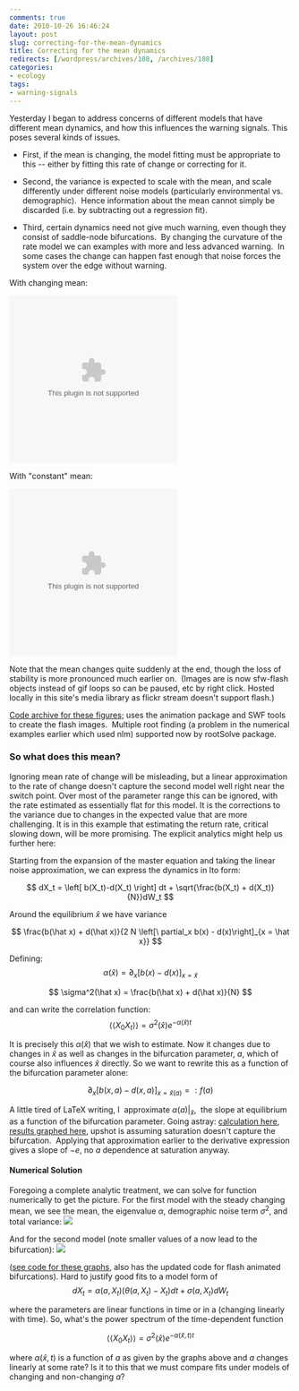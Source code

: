 ```yaml
---
comments: true
date: 2010-10-26 16:46:24
layout: post
slug: correcting-for-the-mean-dynamics
title: Correcting for the mean dynamics
redirects: [/wordpress/archives/108, /archives/108]
categories:
- ecology
tags:
- warning-signals
---
```


Yesterday I began to address concerns of different models that have different mean dynamics, and how this influences the warning signals.  This poses several kinds of issues.



	
  * First, if the mean is changing, the model fitting must be appropriate to this -- either by fitting this rate of change or correcting for it.

	
  * Second, the variance is expected to scale with the mean, and scale differently under different noise models (particularly environmental vs. demographic).  Hence information about the mean cannot simply be discarded (i.e. by subtracting out a regression fit).

	
  * Third, certain dynamics need not give much warning, even though they consist of saddle-node bifurcations.  By changing the curvature of the rate model we can examples with more and less advanced warning.  In some cases the change can happen fast enough that noise forces the system over the edge without warning.


With changing mean:

<embed src="http://www.carlboettiger.info/assets/files/bifur.swf" width=300 height=300>

With "constant" mean:

<embed src="http://www.carlboettiger.info/assets/files/bifur_mean_const.swf" width=300 height=300>

Note that the mean changes quite suddenly at the end, though the loss of stability is more pronounced much earlier on.  (Images are is now sfw-flash objects instead of gif loops so can be  paused, etc by right click.  Hosted locally in this site's media library  as flickr stream doesn't support flash.)

[Code archive for these figures;](http://github.com/cboettig/structured-populations/blob/39a295ae0e3bde82af6800f8cf87f61f74726979/demos/saddle_analytics.R) uses the animation package and SWF tools to create the flash images.  Multiple root finding (a problem in the numerical examples earlier which used nlm) supported now by rootSolve package.


### So what does this mean?


Ignoring mean rate of change will be misleading, but a linear approximation to the rate of change doesn't capture the second model well right near the switch point.  Over most of the parameter range this can be ignored, with the rate estimated as essentially flat for this model.  It is the corrections to the variance due to changes in the expected value that are more challenging.  It is in this example that estimating the return rate, critical slowing down, will be more promising.  The explicit analytics might help us further here:

Starting from the expansion of the master equation and taking the linear noise approximation, we can express the dynamics in Ito form:

$$ dX_t = \left[ b(X_t)-d(X_t) \right] dt + \sqrt{\frac{b(X_t) + d(X_t)}{N}}dW_t $$

Around the equilibrium $\hat x$ we have variance

$$ \frac{b(\hat x) + d(\hat x)}{2 N  \left[\ partial_x b(x) - d(x)\right]_{x = \hat x}} $$

Defining:
$$ \alpha(\hat x) =  \partial_x  \left[b(x) - d(x)\right]_{x = \hat x} $$

$$ \sigma^2(\hat x) = \frac{b(\hat x) + d(\hat x)}{N} $$

and can write the correlation function:
$$ \langle\langle X_0 X_t \rangle \rangle = \sigma^2(\hat x) e^{-\alpha(\hat x) t} $$

It is precisely this $\alpha(\hat x)$ that we wish to estimate.  Now it changes due to changes in $\hat x$ as well as changes in the bifurcation parameter, $a$, which of course also influences $\hat x$ directly.  So we want to rewrite this as a function of the bifurcation parameter alone:

$$ \partial_x  \left[b(x,a) - d(x,a)\right]_{x = \hat x(a)} =: f(a) $$

A little tired of LaTeX writing, I  approximate $\alpha(a)|_{\hat x}$,  the slope at equilibrium as a function of the bifurcation parameter. Going astray: [calculation here](http://www.flickr.com/photos/cboettig/5118738314), [results graphed here](http://farm2.static.flickr.com/1419/5118172479_aaf1a2d5a1_m.jpg), upshot is assuming saturation doesn't capture the bifurcation.  Applying that approximation earlier to the derivative expression gives a slope of $-e$, no $a$ dependence at saturation anyway.


#### Numerical Solution


Foregoing a complete analytic treatment, we can solve for function numerically to get the picture.  For the first model with the steady changing mean, we see the mean, the eigenvalue $\alpha$, demographic noise term $\sigma^2$, and total variance:
![]( http://farm2.staticflickr.com/1178/5119205688_e05388859a_o.png )


And for the second model (note smaller values of a now lead to the bifurcation):
![]( http://farm2.staticflickr.com/1220/5118603695_df7a11b494_o.png )


([see code for these graphs](http://github.com/cboettig/structured-populations/blob/a3ba76f81e72e972e2c5fa6e0cf87da5e15de80c/demos/saddle_analytics.R), also has the updated code for flash animated bifurcations).  Hard to justify good fits to a model form of
$$ dX_t = \alpha(a, X_t) (\theta(a, X_t) - X_t)dt + \sigma(a, X_t) dW_t $$

where the parameters are linear functions in time or in a (changing linearly with time).  So, what's the power spectrum of the time-dependent function

$$\langle\langle X_0 X_t \rangle \rangle = \sigma^2(\hat x) e^{-\alpha(\hat x, t) t} $$

where $\alpha(\hat x, t)$ is a function of $a$ as given by the graphs above and $a$ changes linearly at some rate?  Is it to this that we must compare fits under models of changing and non-changing $a$?


